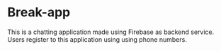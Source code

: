 # Break-app
This is a chatting application made using Firebase as backend service.
Users register to this application using using phone numbers.

